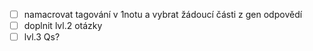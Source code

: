 - [ ] namacrovat tagování v 1notu a vybrat žádoucí části z gen odpovědí
- [ ] doplnit lvl.2 otázky
- [ ] lvl.3 Qs?